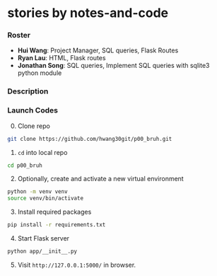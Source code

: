 # stories by notes-and-code

### Roster
* **Hui Wang**: Project Manager, SQL queries, Flask Routes
* **Ryan Lau**: HTML, Flask routes
* **Jonathan Song**: SQL queries, Implement SQL queries with sqlite3 python module

### Description

### Launch Codes

0. Clone repo

```bash
git clone https://github.com/hwang30git/p00_bruh.git
```

1. `cd` into local repo

```bash
cd p00_bruh
```

2. Optionally, create and activate a new virtual environment

```bash
python -m venv venv
source venv/bin/activate
```

3. Install required packages

```bash
pip install -r requirements.txt
```

4. Start Flask server

```bash
python app/__init__.py
```

5. Visit `http://127.0.0.1:5000/` in browser.
